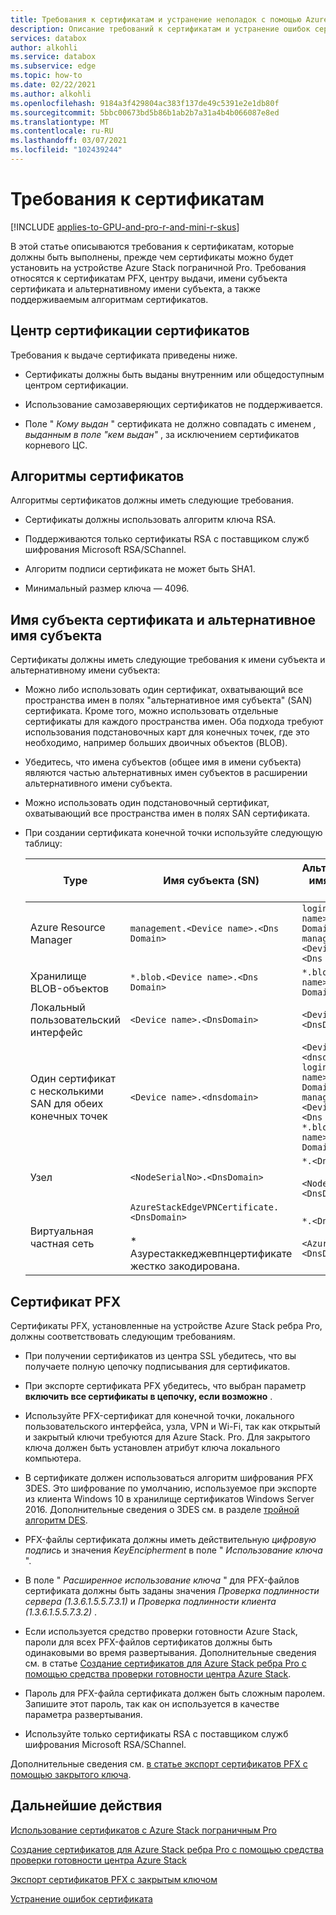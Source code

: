 ```yaml
---
title: Требования к сертификатам и устранение неполадок с помощью Azure Stack ребра Pro | Документация Майкрософт
description: Описание требований к сертификатам и устранение ошибок сертификатов с помощью устройства Azure Stack пограничной Pro.
services: databox
author: alkohli
ms.service: databox
ms.subservice: edge
ms.topic: how-to
ms.date: 02/22/2021
ms.author: alkohli
ms.openlocfilehash: 9184a3f429804ac383f137de49c5391e2e1db80f
ms.sourcegitcommit: 5bbc00673bd5b86b1ab2b7a31a4b4b066087e8ed
ms.translationtype: MT
ms.contentlocale: ru-RU
ms.lasthandoff: 03/07/2021
ms.locfileid: "102439244"
---
```

# <a name="certificate-requirements"></a>Требования к сертификатам

[!INCLUDE [applies-to-GPU-and-pro-r-and-mini-r-skus](../../includes/azure-stack-edge-applies-to-gpu-pro-r-mini-r-sku.md)]

В этой статье описываются требования к сертификатам, которые должны быть выполнены, прежде чем сертификаты можно будет установить на устройстве Azure Stack пограничной Pro. Требования относятся к сертификатам PFX, центру выдачи, имени субъекта сертификата и альтернативному имени субъекта, а также поддерживаемым алгоритмам сертификатов.

## <a name="certificate-issuing-authority"></a>Центр сертификации сертификатов

Требования к выдаче сертификата приведены ниже.

* Сертификаты должны быть выданы внутренним или общедоступным центром сертификации.

* Использование самозаверяющих сертификатов не поддерживается.

* Поле " *Кому выдан* " сертификата не должно совпадать с именем *, выданным в поле "кем выдан"* , за исключением сертификатов корневого ЦС.


## <a name="certificate-algorithms"></a>Алгоритмы сертификатов

Алгоритмы сертификатов должны иметь следующие требования.

* Сертификаты должны использовать алгоритм ключа RSA.

* Поддерживаются только сертификаты RSA с поставщиком служб шифрования Microsoft RSA/SChannel.

* Алгоритм подписи сертификата не может быть SHA1.

* Минимальный размер ключа — 4096.

## <a name="certificate-subject-name-and-subject-alternative-name"></a>Имя субъекта сертификата и альтернативное имя субъекта

Сертификаты должны иметь следующие требования к имени субъекта и альтернативному имени субъекта:

* Можно либо использовать один сертификат, охватывающий все пространства имен в полях "альтернативное имя субъекта" (SAN) сертификата. Кроме того, можно использовать отдельные сертификаты для каждого пространства имен. Оба подхода требуют использования подстановочных карт для конечных точек, где это необходимо, например больших двоичных объектов (BLOB).

* Убедитесь, что имена субъектов (общее имя в имени субъекта) являются частью альтернативных имен субъектов в расширении альтернативного имени субъекта.

* Можно использовать один подстановочный сертификат, охватывающий все пространства имен в полях SAN сертификата.

* При создании сертификата конечной точки используйте следующую таблицу:

    |Type |Имя субъекта (SN)  |Альтернативное имя субъекта (SAN)  |Пример имени субъекта |
    |---------|---------|---------|---------|
    |Azure Resource Manager|`management.<Device name>.<Dns Domain>`|`login.<Device name>.<Dns Domain>`<br>`management.<Device name>.<Dns Domain>`|`management.mydevice1.microsoftdatabox.com` |
    |Хранилище BLOB-объектов|`*.blob.<Device name>.<Dns Domain>`|`*.blob.< Device name>.<Dns Domain>`|`*.blob.mydevice1.microsoftdatabox.com` |
    |Локальный пользовательский интерфейс| `<Device name>.<DnsDomain>`|`<Device name>.<DnsDomain>`| `mydevice1.microsoftdatabox.com` |
    |Один сертификат с несколькими SAN для обеих конечных точек|`<Device name>.<dnsdomain>`|`<Device name>.<dnsdomain>`<br>`login.<Device name>.<Dns Domain>`<br>`management.<Device name>.<Dns Domain>`<br>`*.blob.<Device name>.<Dns Domain>`|`mydevice1.microsoftdatabox.com` |
    |Узел|`<NodeSerialNo>.<DnsDomain>`|`*.<DnsDomain>`<br><br>`<NodeSerialNo>.<DnsDomain>`|`mydevice1.microsoftdatabox.com` |
    |Виртуальная частная сеть|`AzureStackEdgeVPNCertificate.<DnsDomain>`<br><br> * Азурестаккеджевпнцертификате жестко закодирована.  | `*.<DnsDomain>`<br><br>`<AzureStackVPN>.<DnsDomain>` | `edgevpncertificate.microsoftdatabox.com`|
    
## <a name="pfx-certificate"></a>Сертификат PFX

Сертификаты PFX, установленные на устройстве Azure Stack ребра Pro, должны соответствовать следующим требованиям.

* При получении сертификатов из центра SSL убедитесь, что вы получаете полную цепочку подписывания для сертификатов.

* При экспорте сертификата PFX убедитесь, что выбран параметр **включить все сертификаты в цепочку, если возможно** .

* Используйте PFX-сертификат для конечной точки, локального пользовательского интерфейса, узла, VPN и Wi-Fi, так как открытый и закрытый ключи требуются для Azure Stack. Pro. Для закрытого ключа должен быть установлен атрибут ключа локального компьютера.

* В сертификате должен использоваться алгоритм шифрования PFX 3DES. Это шифрование по умолчанию, используемое при экспорте из клиента Windows 10 в хранилище сертификатов Windows Server 2016. Дополнительные сведения о 3DES см. в разделе [тройной алгоритм DES](https://en.wikipedia.org/wiki/Triple_DES).

* PFX-файлы сертификата должны иметь действительную *цифровую подпись* и значения *KeyEncipherment* в поле " *Использование ключа* ".

* В поле " *Расширенное использование ключа* " для PFX-файлов сертификата должны быть заданы значения *Проверка подлинности сервера (1.3.6.1.5.5.7.3.1)* и *Проверка подлинности клиента (1.3.6.1.5.5.7.3.2)* .

* Если используется средство проверки готовности Azure Stack, пароли для всех PFX-файлов сертификатов должны быть одинаковыми во время развертывания. Дополнительные сведения см. в статье [Создание сертификатов для Azure Stack ребра Pro с помощью средства проверки готовности центра Azure Stack](azure-stack-edge-gpu-create-certificates-tool.md).

* Пароль для PFX-файла сертификата должен быть сложным паролем. Запишите этот пароль, так как он используется в качестве параметра развертывания.

* Используйте только сертификаты RSA с поставщиком служб шифрования Microsoft RSA/SChannel.

Дополнительные сведения см. [в статье экспорт сертификатов PFX с помощью закрытого ключа](azure-stack-edge-gpu-manage-certificates.md#export-certificates-as-pfx-format-with-private-key).

## <a name="next-steps"></a>Дальнейшие действия

[Использование сертификатов с Azure Stack пограничным Pro](azure-stack-edge-gpu-manage-certificates.md)

[Создание сертификатов для Azure Stack ребра Pro с помощью средства проверки готовности центра Azure Stack](azure-stack-edge-gpu-create-certificates-tool.md)

[Экспорт сертификатов PFX с закрытым ключом](azure-stack-edge-gpu-manage-certificates.md#export-certificates-as-pfx-format-with-private-key)

[Устранение ошибок сертификата](azure-stack-edge-gpu-certificate-troubleshooting.md)